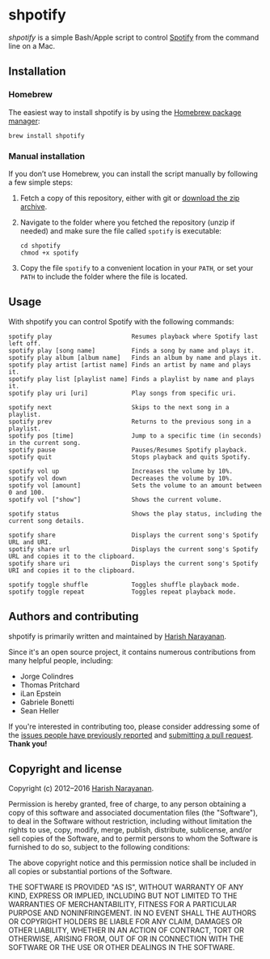 # shpotify

*shpotify* is a simple Bash/Apple script to control
 [Spotify](https://www.spotify.com) from the command line on a Mac.

## Installation

### Homebrew

The easiest way to install shpotify is by using the [Homebrew package
manager](http://brew.sh):

````
brew install shpotify
````

### Manual installation

If you don’t use Homebrew, you can install the script manually by
following a few simple steps:

1. Fetch a copy of this repository, either with git or [download the
   zip archive](https://github.com/hnarayanan/shpotify/archive/master.zip).

2. Navigate to the folder where you fetched the repository (unzip if
   needed) and make sure the file called `spotify` is executable:
   ````
   cd shpotify
   chmod +x spotify
   ````

3. Copy the file `spotify` to a convenient location in your `PATH`, or
   set your `PATH` to include the folder where the file is located.

## Usage

With shpotify you can control Spotify with the following commands:
````
spotify play                      Resumes playback where Spotify last left off.
spotify play [song name]          Finds a song by name and plays it.
spotify play album [album name]   Finds an album by name and plays it.
spotify play artist [artist name] Finds an artist by name and plays it.
spotify play list [playlist name] Finds a playlist by name and plays it.
spotify play uri [uri]            Play songs from specific uri.

spotify next                      Skips to the next song in a playlist.
spotify prev                      Returns to the previous song in a playlist.
spotify pos [time]                Jump to a specific time (in seconds) in the current song.
spotify pause                     Pauses/Resumes Spotify playback.
spotify quit                      Stops playback and quits Spotify.

spotify vol up                    Increases the volume by 10%.
spotify vol down                  Decreases the volume by 10%.
spotify vol [amount]              Sets the volume to an amount between 0 and 100.
spotify vol ["show"]              Shows the current volume.

spotify status                    Shows the play status, including the current song details.

spotify share                     Displays the current song's Spotify URL and URI.
spotify share url 				  Displays the current song's Spotify URL and copies it to the clipboard.
spotify share uri 				  Displays the current song's Spotify URI and copies it to the clipboard.

spotify toggle shuffle            Toggles shuffle playback mode.
spotify toggle repeat             Toggles repeat playback mode.
````

## Authors and contributing

shpotify is primarily written and maintained by [Harish
Narayanan](https://harishnarayanan.org).

Since it's an open source project, it contains numerous contributions
from many helpful people, including:

* Jorge Colindres
* Thomas Pritchard
* iLan Epstein
* Gabriele Bonetti
* Sean Heller

If you're interested in contributing too, please consider addressing
some of the [issues people have previously
reported](https://github.com/hnarayanan/shpotify/issues) and
[submitting a pull
request](https://help.github.com/articles/using-pull-requests/). **Thank
you!**

## Copyright and license

Copyright (c) 2012–2016 [Harish Narayanan](https://harishnarayanan.org).

Permission is hereby granted, free of charge, to any person obtaining a copy
of this software and associated documentation files (the "Software"), to deal
in the Software without restriction, including without limitation the rights
to use, copy, modify, merge, publish, distribute, sublicense, and/or sell
copies of the Software, and to permit persons to whom the Software is
furnished to do so, subject to the following conditions:

The above copyright notice and this permission notice shall be included in
all copies or substantial portions of the Software.

THE SOFTWARE IS PROVIDED "AS IS", WITHOUT WARRANTY OF ANY KIND, EXPRESS OR
IMPLIED, INCLUDING BUT NOT LIMITED TO THE WARRANTIES OF MERCHANTABILITY,
FITNESS FOR A PARTICULAR PURPOSE AND NONINFRINGEMENT. IN NO EVENT SHALL THE
AUTHORS OR COPYRIGHT HOLDERS BE LIABLE FOR ANY CLAIM, DAMAGES OR OTHER
LIABILITY, WHETHER IN AN ACTION OF CONTRACT, TORT OR OTHERWISE, ARISING FROM,
OUT OF OR IN CONNECTION WITH THE SOFTWARE OR THE USE OR OTHER DEALINGS IN
THE SOFTWARE.
